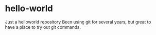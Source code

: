 # hello-world
Just a helloworld repository
Been using git for several years, but great to have a place to try out git commands.
